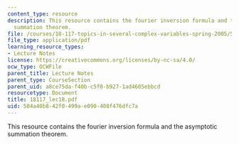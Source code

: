 ```yaml
---
content_type: resource
description: This resource contains the fourier inversion formula and the asymptotic
  summation theorem.
file: /courses/18-117-topics-in-several-complex-variables-spring-2005/504a40b842f0499ae090408f476dfc7a_18117_lec18.pdf
file_type: application/pdf
learning_resource_types:
- Lecture Notes
license: https://creativecommons.org/licenses/by-nc-sa/4.0/
ocw_type: OCWFile
parent_title: Lecture Notes
parent_type: CourseSection
parent_uid: a8ce75da-f40b-c5f0-b927-1ad4605ebbcd
resourcetype: Document
title: 18117_lec18.pdf
uid: 504a40b8-42f0-499a-e090-408f476dfc7a
---
```

This resource contains the fourier inversion formula and the asymptotic summation theorem.